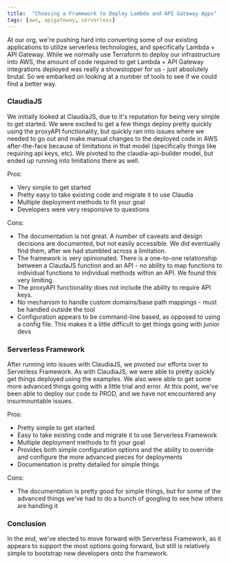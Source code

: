 ```yaml
---
title:  "Choosing a Framework to Deploy Lambda and API Gateway Apps"
tags: [aws, apigateway, serverless]
---
```


At our org, we're pushing hard into converting some of our existing applications to utilize serverless technologies, and specifically Lambda + API Gateway. While we normally use Terraform to deploy our infrastructure into AWS, the amount of code required to get Lambda + API Gateway integrations deployed was really a showstopper for us - just absolutely brutal. So we embarked on looking at a number of tools to see if we could find a better way.

### ClaudiaJS

We initially looked at ClaudiaJS, due to it's reputation for being very simple to get started. We were excited to get a few things deploy pretty quickly using the proxyAPI functionality, but quickly ran into issues where we needed to go out and make manual changes to the deployed code in AWS after-the-face because of limitations in that model (specifically things like requiring api keys, etc). We pivoted to the claudia-api-builder model, but ended up running into limitations there as well.

Pros:
- Very simple to get started
- Pretty easy to take existing code and migrate it to use Claudia
- Multiple deployment methods to fit your goal
- Developers were very responsive to questions

Cons:
- The documentation is not great. A number of caveats and design decisions are documented, but not easily accessible. We did eventually find them, after we had stumbled across a limitation.
- The framework is very opinionated. There is a one-to-one relationship between a ClaudaJS function and an API - no ability to map functions to individual functions to individual methods within an API. We found this very limiting.
- The proxyAPI functionality does not include the ability to require API keys.
- No mechanism to handle custom domains/base path mappings - must be handled outside the tool
- Configuration appears to be command-line based, as opposed to using a config file. This makes it a little difficult to get things going with junior devs

### Serverless Framework

After running into issues with ClaudiaJS, we pivoted our efforts over to Serverless Framework. As with ClaudiaJS, we were able to pretty quickly get things deployed using the examples. We also were able to get some more advanced things going with a little trial and error. At this point, we've been able to deploy our code to PROD, and we have not encountered any insurmountable issues.

Pros:
- Pretty simple to get started
- Easy to take existing code and migrate it to use Serverless Framework
- Multiple deployment methods to fit your goal
- Provides both simple configuration options and the ability to override and configure the more advanced pieces for deployments
- Documentation is pretty detailed for simple things

Cons:
- The documentation is pretty good for simple things, but for some of the advanced things we've had to do a bunch of googling to see how others are handling it

### Conclusion

In the end, we've elected to move forward with Serverless Framework, as it appears to support the most options going forward, but still is relatively simple to bootstrap new developers onto the framework.
